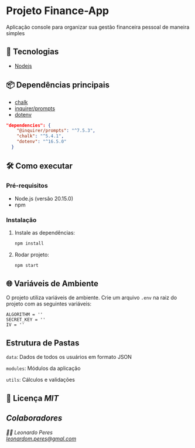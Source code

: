 # Projeto Finance-App

Aplicação console para organizar sua gestão financeira pessoal de maneira simples

## 🚀 Tecnologias
- [Nodejs](https://nodejs.org/)


## 📦 Dependências principais
- [chalk](https://github.com/chalk/chalk)
- [inquirer/prompts](https://www.npmjs.com/package/@inquirer/prompts)
- [dotenv](https://www.npmjs.com/package/dotenv)

```json
"dependencies": {
    "@inquirer/prompts": "^7.5.3",
    "chalk": "^5.4.1",
    "dotenv": "^16.5.0"
  }
```

## 🛠️ Como executar

### Pré-requisitos

- Node.js (versão 20.15.0)
- npm

### Instalação

1. Instale as dependências:
   ```bash
   npm install
   ```
2. Rodar projeto:
    ```bash
    npm start
    ```

## 🌐 Variáveis de Ambiente

O projeto utiliza variáveis de ambiente. Crie um arquivo `.env` na raiz do projeto com as seguintes variáveis:

```
ALGORITHM = ''
SECRET_KEY = ''
IV = ''
```

## Estrutura de Pastas

`data`: Dados de todos os usuários em formato JSON <br>

`modules`: Módulos da aplicação <br>

`utils`: Cálculos e validações <br>

## 📄 Licença <i> MIT

## Colaboradores
👨‍💻<i> Leonardo Peres</i> <br/>
 leonardom.peres@gmal.com

 